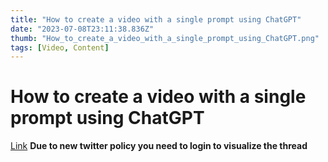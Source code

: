 ```yaml
---
title: "How to create a video with a single prompt using ChatGPT"
date: "2023-07-08T23:11:38.836Z"
thumb: "How_to_create_a_video_with_a_single_prompt_using_ChatGPT.png"
tags: [Video, Content]
---
```


# How to create a video with a single prompt using ChatGPT

[Link](https://twitter.com/itsPaulAi/status/1666435102769905664)
**Due to new twitter policy you need to login to visualize the thread**

